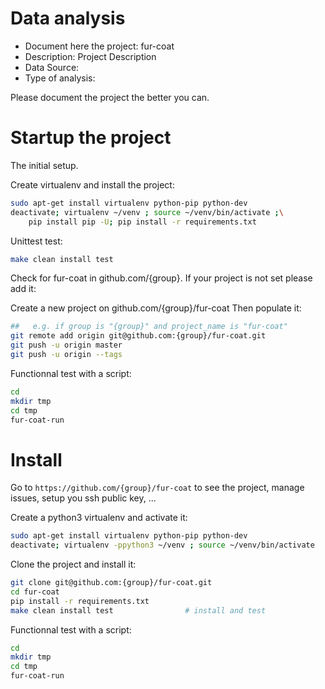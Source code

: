 # Data analysis
- Document here the project: fur-coat
- Description: Project Description
- Data Source:
- Type of analysis:

Please document the project the better you can.

# Startup the project

The initial setup.

Create virtualenv and install the project:
```bash
sudo apt-get install virtualenv python-pip python-dev
deactivate; virtualenv ~/venv ; source ~/venv/bin/activate ;\
    pip install pip -U; pip install -r requirements.txt
```

Unittest test:
```bash
make clean install test
```

Check for fur-coat in github.com/{group}. If your project is not set please add it:

Create a new project on github.com/{group}/fur-coat
Then populate it:

```bash
##   e.g. if group is "{group}" and project_name is "fur-coat"
git remote add origin git@github.com:{group}/fur-coat.git
git push -u origin master
git push -u origin --tags
```

Functionnal test with a script:

```bash
cd
mkdir tmp
cd tmp
fur-coat-run
```

# Install

Go to `https://github.com/{group}/fur-coat` to see the project, manage issues,
setup you ssh public key, ...

Create a python3 virtualenv and activate it:

```bash
sudo apt-get install virtualenv python-pip python-dev
deactivate; virtualenv -ppython3 ~/venv ; source ~/venv/bin/activate
```

Clone the project and install it:

```bash
git clone git@github.com:{group}/fur-coat.git
cd fur-coat
pip install -r requirements.txt
make clean install test                # install and test
```
Functionnal test with a script:

```bash
cd
mkdir tmp
cd tmp
fur-coat-run
```
